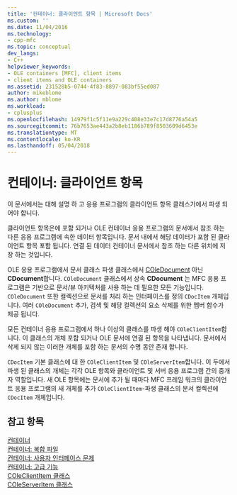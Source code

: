 ```yaml
---
title: '컨테이너: 클라이언트 항목 | Microsoft Docs'
ms.custom: ''
ms.date: 11/04/2016
ms.technology:
- cpp-mfc
ms.topic: conceptual
dev_langs:
- C++
helpviewer_keywords:
- OLE containers [MFC], client items
- client items and OLE containers
ms.assetid: 231528b5-0744-4f83-8897-083bf55ed087
author: mikeblome
ms.author: mblome
ms.workload:
- cplusplus
ms.openlocfilehash: 14979f1c5f11e9a229c408e33e7c17d8776a54a5
ms.sourcegitcommit: 76b7653ae443a2b8eb1186b789f8503609d6453e
ms.translationtype: MT
ms.contentlocale: ko-KR
ms.lasthandoff: 05/04/2018
---
```

# <a name="containers-client-items"></a>컨테이너: 클라이언트 항목
이 문서에서는 대해 설명 하 고 응용 프로그램의 클라이언트 항목 클래스가에서 파생 되어야 합니다.  
  
 클라이언트 항목은에 포함 되거나 OLE 컨테이너 응용 프로그램의 문서에서 참조 하는 다른 응용 프로그램에 속한 데이터 항목입니다. 문서 내에서 해당 데이터가 포함 된 클라이언트 항목 포함 됩니다. 연결 된 데이터 컨테이너 문서에서 참조 하는 다른 위치에 저장 하는 것입니다.  
  
 OLE 응용 프로그램에서 문서 클래스 파생 클래스에서 [COleDocument](../mfc/reference/coledocument-class.md) 아닌 **CDocument**합니다. `COleDocument` 클래스에서 상속 **CDocument** 는 MFC 응용 프로그램은 기반으로 문서/뷰 아키텍처를 사용 하는 데 필요한 모든 기능입니다. `COleDocument` 또한 컬렉션으로 문서를 처리 하는 인터페이스를 정의 `CDocItem` 개체입니다. 여러 `COleDocument` 추가, 검색 및 해당 컬렉션의 요소 삭제를 위한 멤버 함수가 제공 됩니다.  
  
 모든 컨테이너 응용 프로그램에서 하나 이상의 클래스를 파생 해야 `COleClientItem`합니다. 이 클래스의 개체 포함 되거나 OLE 문서에 연결 된 항목을 나타냅니다. 문서에서 삭제 되지 않는 이러한 개체를 포함 하는 문서의 수명 동안 존재 합니다.  
  
 `CDocItem` 기본 클래스에 대 한 `COleClientItem` 및 `COleServerItem`합니다. 이 두에서 파생 된 클래스의 개체는 각각 OLE 항목와 클라이언트 및 서버 응용 프로그램 간의 중개자 역할입니다. 새 OLE 항목에는 문서에 추가 될 때마다 MFC 프레임 워크의 클라이언트 응용 프로그램의 새 개체를 추가 `COleClientItem`-파생 클래스의 문서 컬렉션에 `CDocItem` 개체입니다.  
  
## <a name="see-also"></a>참고 항목  
 [컨테이너](../mfc/containers.md)   
 [컨테이너: 복합 파일](../mfc/containers-compound-files.md)   
 [컨테이너: 사용자 인터페이스 문제](../mfc/containers-user-interface-issues.md)   
 [컨테이너: 고급 기능](../mfc/containers-advanced-features.md)   
 [COleClientItem 클래스](../mfc/reference/coleclientitem-class.md)   
 [COleServerItem 클래스](../mfc/reference/coleserveritem-class.md)

